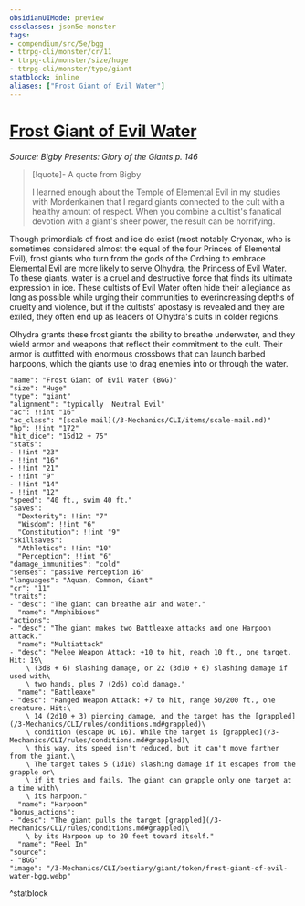 ```yaml
---
obsidianUIMode: preview
cssclasses: json5e-monster
tags:
- compendium/src/5e/bgg
- ttrpg-cli/monster/cr/11
- ttrpg-cli/monster/size/huge
- ttrpg-cli/monster/type/giant
statblock: inline
aliases: ["Frost Giant of Evil Water"]
---
```

# [Frost Giant of Evil Water](3-Mechanics\CLI\bestiary\giant/frost-giant-of-evil-water-bgg.md)
*Source: Bigby Presents: Glory of the Giants p. 146*  

> [!quote]- A quote from Bigby  
> 
> I learned enough about the Temple of Elemental Evil in my studies with Mordenkainen that I regard giants connected to the cult with a healthy amount of respect. When you combine a cultist's fanatical devotion with a giant's sheer power, the result can be horrifying.

Though primordials of frost and ice do exist (most notably Cryonax, who is sometimes considered almost the equal of the four Princes of Elemental Evil), frost giants who turn from the gods of the Ordning to embrace Elemental Evil are more likely to serve Olhydra, the Princess of Evil Water. To these giants, water is a cruel and destructive force that finds its ultimate expression in ice. These cultists of Evil Water often hide their allegiance as long as possible while urging their communities to everincreasing depths of cruelty and violence, but if the cultists' apostasy is revealed and they are exiled, they often end up as leaders of Olhydra's cults in colder regions.

Olhydra grants these frost giants the ability to breathe underwater, and they wield armor and weapons that reflect their commitment to the cult. Their armor is outfitted with enormous crossbows that can launch barbed harpoons, which the giants use to drag enemies into or through the water.

```statblock
"name": "Frost Giant of Evil Water (BGG)"
"size": "Huge"
"type": "giant"
"alignment": "typically  Neutral Evil"
"ac": !!int "16"
"ac_class": "[scale mail](/3-Mechanics/CLI/items/scale-mail.md)"
"hp": !!int "172"
"hit_dice": "15d12 + 75"
"stats":
- !!int "23"
- !!int "16"
- !!int "21"
- !!int "9"
- !!int "14"
- !!int "12"
"speed": "40 ft., swim 40 ft."
"saves":
  "Dexterity": !!int "7"
  "Wisdom": !!int "6"
  "Constitution": !!int "9"
"skillsaves":
  "Athletics": !!int "10"
  "Perception": !!int "6"
"damage_immunities": "cold"
"senses": "passive Perception 16"
"languages": "Aquan, Common, Giant"
"cr": "11"
"traits":
- "desc": "The giant can breathe air and water."
  "name": "Amphibious"
"actions":
- "desc": "The giant makes two Battleaxe attacks and one Harpoon attack."
  "name": "Multiattack"
- "desc": "Melee Weapon Attack: +10 to hit, reach 10 ft., one target. Hit: 19\
    \ (3d8 + 6) slashing damage, or 22 (3d10 + 6) slashing damage if used with\
    \ two hands, plus 7 (2d6) cold damage."
  "name": "Battleaxe"
- "desc": "Ranged Weapon Attack: +7 to hit, range 50/200 ft., one creature. Hit:\
    \ 14 (2d10 + 3) piercing damage, and the target has the [grappled](/3-Mechanics/CLI/rules/conditions.md#grappled)\
    \ condition (escape DC 16). While the target is [grappled](/3-Mechanics/CLI/rules/conditions.md#grappled)\
    \ this way, its speed isn't reduced, but it can't move farther from the giant.\
    \ The target takes 5 (1d10) slashing damage if it escapes from the grapple or\
    \ if it tries and fails. The giant can grapple only one target at a time with\
    \ its harpoon."
  "name": "Harpoon"
"bonus_actions":
- "desc": "The giant pulls the target [grappled](/3-Mechanics/CLI/rules/conditions.md#grappled)\
    \ by its Harpoon up to 20 feet toward itself."
  "name": "Reel In"
"source":
- "BGG"
"image": "/3-Mechanics/CLI/bestiary/giant/token/frost-giant-of-evil-water-bgg.webp"
```
^statblock